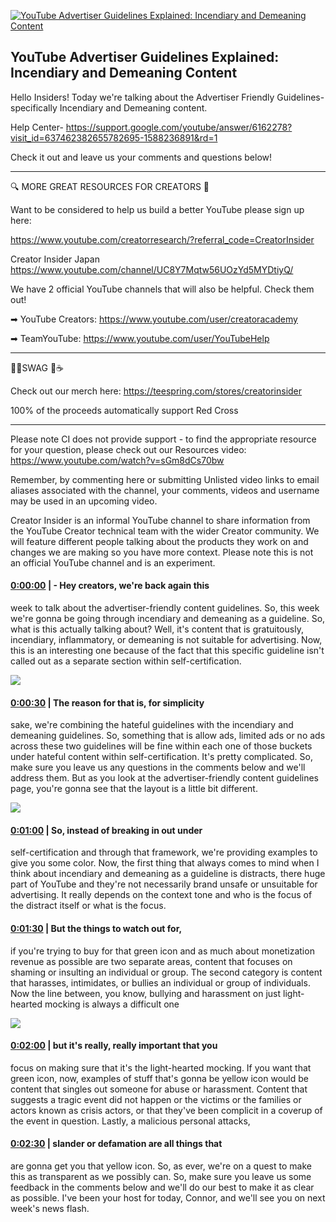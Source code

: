 [![YouTube Advertiser Guidelines Explained: Incendiary and Demeaning Content](https://i.ytimg.com/vi/-oAXtD3rKbo/maxresdefault.jpg)](https://www.youtube.com/watch?v=-oAXtD3rKbo)

## YouTube Advertiser Guidelines Explained: Incendiary and Demeaning Content

Hello Insiders! Today we're talking about the Advertiser Friendly Guidelines- specifically Incendiary and Demeaning content. 



Help Center- https://support.google.com/youtube/answer/6162278?visit_id=637462382655782695-1588236891&rd=1



Check it out and leave us your comments and questions below!



-------------------------------------------



🔍 MORE GREAT RESOURCES FOR CREATORS 🔎



Want to be considered to help us build a better YouTube please sign up here: 

https://www.youtube.com/creatorresearch/?referral_code=CreatorInsider



Creator Insider Japan https://www.youtube.com/channel/UC8Y7Mqtw56UOzYd5MYDtiyQ/



We have 2 official YouTube channels that will also be helpful. Check them out! 



➡ YouTube Creators: https://www.youtube.com/user/creatoracademy



➡ TeamYouTube: https://www.youtube.com/user/YouTubeHelp



-------------------------------------------



👕👚SWAG 🎽☕



Check out our merch here: https://teespring.com/stores/creatorinsider



100% of the proceeds automatically support Red Cross



-------------------------------------------

Please note CI does not provide support - to find the appropriate resource for your question, please check out our Resources video: https://www.youtube.com/watch?v=sGm8dCs70bw



Remember, by commenting here or submitting Unlisted video links to email aliases associated with the channel, your comments, videos and username may be used in an upcoming video.



Creator Insider is an informal YouTube channel to share information from the YouTube Creator technical team with the wider Creator community. We will feature different people talking about the products they work on and changes we are making so you have more context. Please note this is not an official YouTube channel and is an experiment.



#### [0:00:00](https://www.youtube.com/watch?v=-oAXtD3rKbo&t=0) |  - Hey creators, we're back again this

week to talk about the advertiser-friendly content guidelines. So, this week we're gonna be going through incendiary and demeaning as a guideline. So, what is this actually talking about? Well, it's content that is gratuitously, incendiary, inflammatory, or demeaning is not suitable for advertising. Now, this is an interesting one because of the fact that this specific guideline isn't called out as a separate section within self-certification.  

![](https://i.ytimg.com/vi/-oAXtD3rKbo/maxres1.jpg)



#### [0:00:30](https://www.youtube.com/watch?v=-oAXtD3rKbo&t=30) |  The reason for that is, for simplicity

sake, we're combining the hateful guidelines with the incendiary and demeaning guidelines. So, something that is allow ads, limited ads or no ads across these two guidelines will be fine within each one of those buckets under hateful content within self-certification. It's pretty complicated. So, make sure you leave us any questions in the comments below and we'll address them. But as you look at the advertiser-friendly content guidelines page, you're gonna see that the layout is a little bit different.  

![](https://i.ytimg.com/vi/-oAXtD3rKbo/maxres2.jpg)



#### [0:01:00](https://www.youtube.com/watch?v=-oAXtD3rKbo&t=60) |  So, instead of breaking in out under

self-certification and through that framework, we're providing examples to give you some color. Now, the first thing that always comes to mind when I think about incendiary and demeaning as a guideline is distracts, there huge part of YouTube and they're not necessarily brand unsafe or unsuitable for advertising. It really depends on the context tone and who is the focus of the distract itself or what is the focus.  

#### [0:01:30](https://www.youtube.com/watch?v=-oAXtD3rKbo&t=90) |  But the things to watch out for,

if you're trying to buy for that green icon and as much about monetization revenue as possible are two separate areas, content that focuses on shaming or insulting an individual or group. The second category is content that harasses, intimidates, or bullies an individual or group of individuals. Now the line between, you know, bullying and harassment on just light-hearted mocking is always a difficult one  

![](https://i.ytimg.com/vi/-oAXtD3rKbo/maxres3.jpg)



#### [0:02:00](https://www.youtube.com/watch?v=-oAXtD3rKbo&t=120) |  but it's really, really important that you

focus on making sure that it's the light-hearted mocking. If you want that green icon, now, examples of stuff that's gonna be yellow icon would be content that singles out someone for abuse or harassment. Content that suggests a tragic event did not happen or the victims or the families or actors known as crisis actors, or that they've been complicit in a coverup of the event in question. Lastly, a malicious personal attacks,  

#### [0:02:30](https://www.youtube.com/watch?v=-oAXtD3rKbo&t=150) |  slander or defamation are all things that

are gonna get you that yellow icon. So, as ever, we're on a quest to make this as transparent as we possibly can. So, make sure you leave us some feedback in the comments below and we'll do our best to make it as clear as possible. I've been your host for today, Connor, and we'll see you on next week's news flash.  